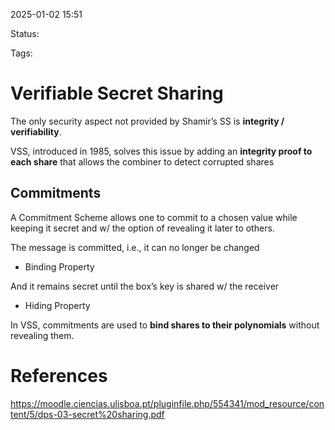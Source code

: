 2025-01-02 15:51

Status: 

Tags: 

# Verifiable Secret Sharing

The only security aspect not provided by Shamir’s SS is **integrity / verifiability**.

VSS, introduced in 1985, solves this issue by adding an **integrity proof to each share** that allows the combiner to detect corrupted shares

## Commitments
A Commitment Scheme allows one to commit to a chosen value while keeping it secret and w/ the option of revealing it later to others.

The message is committed, i.e., it can no longer be changed
- Binding Property

And it remains secret until the box’s key is shared w/ the receiver
- Hiding Property

In VSS, commitments are used to **bind shares to their polynomials** without revealing them.
# References

https://moodle.ciencias.ulisboa.pt/pluginfile.php/554341/mod_resource/content/5/dps-03-secret%20sharing.pdf